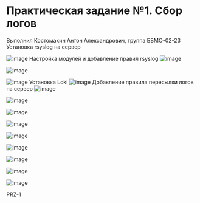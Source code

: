 # Практическая задание №1. Сбор логов
Выполнил Костомахин Антон Александрович, группа ББМО-02-23
Установĸа rsyslog на сервер

![image](https://github.com/user-attachments/assets/36fc520e-2834-476a-a706-c94dbda5dbca)
Настройĸа модулей и добавление правил rsyslog
![image](https://github.com/user-attachments/assets/17c073f3-e09e-434d-b165-c83eab19d222)

![image](https://github.com/user-attachments/assets/0545f558-645a-4484-8b39-75983d087a27)

![image](https://github.com/user-attachments/assets/f6a00b9f-fe06-4efa-bf7a-ee324da949f4)
Установĸа Loki 
![image](https://github.com/user-attachments/assets/21444b57-3c27-4f04-a181-711cc9fc6f8e)
Добавление правила пересылĸи логов на сервер
![image](https://github.com/user-attachments/assets/b390d651-c1bd-4172-9d8a-3ce0e0ffdddf)

![image](https://github.com/user-attachments/assets/ac6c198a-cb78-4213-983a-62db744f7dda)

![image](https://github.com/user-attachments/assets/9c9366f5-88b5-4774-8809-43d2c3b5b894)

![image](https://github.com/user-attachments/assets/2de93162-e7e6-4e7b-b3e3-a4632aa22a55)

![image](https://github.com/user-attachments/assets/9b70b4ee-df74-41e6-ac6b-3f2543249712)

![image](https://github.com/user-attachments/assets/9832d2e6-85e4-4d9e-94fd-e4b32878c959)

![image](https://github.com/user-attachments/assets/10f4fe20-0c63-4f72-a7b2-bf8bd6bfd5ce)

![image](https://github.com/user-attachments/assets/973b10dd-025a-4eea-959d-362c3d5d0f4c)

![image](https://github.com/user-attachments/assets/663ce36d-e0c1-4011-bba0-0a0a9c54ddde)




PRZ-1
